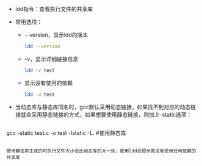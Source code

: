 - ldd指令：查看执行文件的共享库

- 常用选项：
  - --version，显示ldd的版本

    ```bash
    ldd --version
    ```
  
  - -v，显示详细链接信息
  
    ```bash
    ldd -v test
    ```
    
  - 显示没有使用的依赖
  
    ```bash
    ldd -u test
    ```
  
  
  
- 当动态库与静态库同名时，gcc默认采用动态链接，如果找不到对应的动态链接就会采用静态链接的方式，如果想要使用静态链接，则加上-static选项：

  ```bash
gcc -static test.c -o test -lstatic -L.	#使用静态库
  ```

  使用静态库生成的可执行文件大小会比动态库的大一些，使用ldd会提示其没有使用任何依赖的共享库
  
  

